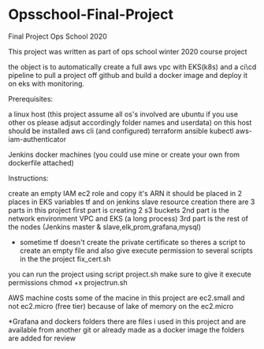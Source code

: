 # Opsschool-Final-Project
Final Project Ops School 2020

This project was written as part of ops school winter 2020 course project

the object is to automatically create a full aws vpc with EKS(k8s) and a ci\cd pipeline to pull a project off github and build a docker image and deploy it on eks with monitoring.

Prerequisites:

a linux host (this project assume all os's involved are ubuntu if you use other os please adjsut accordingly folder names and userdata)
on this host should be installed aws cli (and configured) terraform ansible kubectl aws-iam-authenticator

Jenkins docker machines (you could use mine or create your own from dockerfile attached)

Instructions:

create an empty IAM ec2 role and copy it's ARN it should be placed in 2 places in EKS variables tf and on jenkins slave resource creation
there are 3 parts in this project first part is creating 2 s3 buckets 
2nd part is the network environment VPC and EKS (a long process) 
3rd part is the rest of the nodes (Jenkins master & slave,elk,prom,grafana,mysql)

* sometime tf doesn't create the private certificate
so theres a script to create an empty file and also give execute permission to several scripts in the the project 
fix_cert.sh

you can run the project using script project.sh make sure to give it execute permissions
chmod +x projectrun.sh

AWS machine costs
some of the macine in this project are ec2.small 
and not ec2.micro (free tier)
because of lake of memory on the ec2.micro


*Grafana and dockers folders
there are files i used in this project and are available from another git or already made as a docker image
the folders are added for review 
